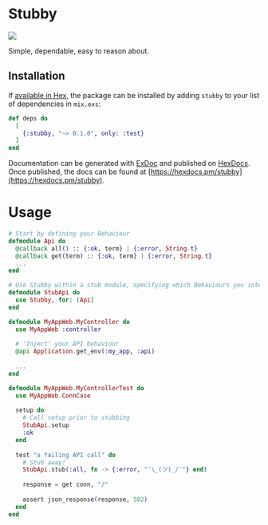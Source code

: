 # Stubby
![](https://upload.wikimedia.org/wikipedia/commons/4/44/Sergeant_Stubby.jpg)

Simple, dependable, easy to reason about.

## Installation

If [available in Hex](https://hex.pm/docs/publish), the package can be installed
by adding `stubby` to your list of dependencies in `mix.exs`:

```elixir
def deps do
  [
    {:stubby, "~> 0.1.0", only: :test}
  ]
end
```

Documentation can be generated with [ExDoc](https://github.com/elixir-lang/ex_doc)
and published on [HexDocs](https://hexdocs.pm). Once published, the docs can
be found at [https://hexdocs.pm/stubby](https://hexdocs.pm/stubby).

# Usage
```elixir
# Start by defining your Behaviour
defmodule Api do
  @callback all() :: {:ok, term} | {:error, String.t}
  @callback get(term) :: {:ok, term} | {:error, String.t}
  ...
end

# Use Stubby within a stub module, specifying which Behaviours you intend on stubbing
defmodule StubApi do
  use Stubby, for: [Api]
end

defmodule MyAppWeb.MyController do
  use MyAppWeb :controller
  
  # 'Inject' your API behaviour 
  @api Application.get_env(:my_app, :api)
  
  ...
end

defmodule MyAppWeb.MyControllerTest do
  use MyAppWeb.ConnCase
  
  setup do
    # Call setup prior to stubbing
    StubApi.setup
    :ok
  end
  
  test "a failing API call" do
    # Stub away!
    StubApi.stub(:all, fn -> {:error, "¯\_(ツ)_/¯"} end)
    
    response = get conn, "/"
    
    assert json_response(response, 502)
  end
end

```



